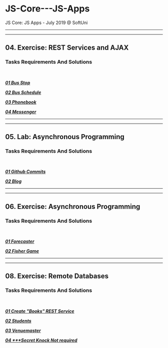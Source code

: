 # JS-Core---JS-Apps
JS Core: JS Apps - July 2019 @ SoftUni

---
---

## 04. Exercise: REST Services and AJAX

### Tasks Requirements And Solutions
<br>

***<a title="01 Bus Stop" href="https://github.com/TsvetanNikolov123/JS-Core---JS-Apps/tree/master/04%20REST%20Services%20And%20AJAX%20Exercise#0401-bus-stop">01 Bus Stop</a>***

***<a title="02 Bus Schedule" href="https://github.com/TsvetanNikolov123/JS-Core---JS-Apps/tree/master/04%20REST%20Services%20And%20AJAX%20Exercise#0402-bus-schedule">02 Bus Schedule</a>***

***<a title="03 Phonebook" href="https://github.com/TsvetanNikolov123/JS-Core---JS-Apps/tree/master/04%20REST%20Services%20And%20AJAX%20Exercise#0403-phonebook">03 Phonebook</a>***

***<a title="04 Messenger" href="https://github.com/TsvetanNikolov123/JS-Core---JS-Apps/tree/master/04%20REST%20Services%20And%20AJAX%20Exercise#0404-messenger">04 Messenger</a>***

---
---

## 05. Lab: Asynchronous Programming

### Tasks Requirements And Solutions
<br>

***<a title="01 Github Commits" href="https://github.com/TsvetanNikolov123/JS-Core---JS-Apps/tree/master/05%20Asynchronous%20Programming#0501-github-commits">01 Github Commits</a>***

***<a title="02 Blog" href="https://github.com/TsvetanNikolov123/JS-Core---JS-Apps/tree/master/05%20Asynchronous%20Programming#0502-blog">02 Blog</a>***

---
---

## 06. Exercise: Asynchronous Programming

### Tasks Requirements And Solutions
<br>

***<a title="01 Forecaster" href="https://github.com/TsvetanNikolov123/JS-Core---JS-Apps/tree/master/06%20Asynchronous%20Programming%20Exercise#0601-forecaster">01 Forecaster</a>***

***<a title="02 Fisher Game" href="https://github.com/TsvetanNikolov123/JS-Core---JS-Apps/tree/master/06%20Asynchronous%20Programming%20Exercise#0602-fisher-game">02 Fisher Game</a>***

---
---

## 08. Exercise: Remote Databases

### Tasks Requirements And Solutions
<br>

***<a title="01 Create Books REST Service" href="https://github.com/TsvetanNikolov123/JS-Core---JS-Apps/tree/master/08%20Remote%20Databases%20Exercise#0801-create-books-rest-service">01 Create "Books" REST Service</a>***

***<a title="02 Students" href="https://github.com/TsvetanNikolov123/JS-Core---JS-Apps/tree/master/08%20Remote%20Databases%20Exercise#0802-students">02 Students</a>***

***<a title="03 Venuemaster" href="https://github.com/TsvetanNikolov123/JS-Core---JS-Apps/tree/master/08%20Remote%20Databases%20Exercise#0803-venuemaster">03 Venuemaster</a>***

***<a title="04 Secret Knock" href="https://github.com/TsvetanNikolov123/JS-Core---JS-Apps/tree/master/08%20Remote%20Databases%20Exercise#0804--secret-knock-not-required">04 \*\*\*Secret Knock Not required</a>***